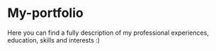 # My-portfolio
Here you can find a fully description of my professional experiences, education, skills and interests :)
